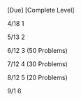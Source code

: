 [Due]        [Complete Level]

4/18         1

5/13         2

6/12         3 (50 Problems)

7/12         4 (30 Problems)

8/12         5 (20 Problems)

9/1          6
